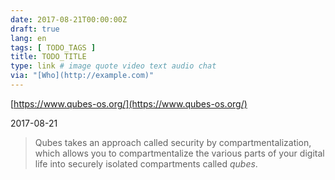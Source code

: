 ```yaml
---
date: 2017-08-21T00:00:00Z
draft: true
lang: en
tags: [ TODO_TAGS ]
title: TODO_TITLE
type: link # image quote video text audio chat
via: "[Who](http://example.com)"
---
```



[https://www.qubes-os.org/](https://www.qubes-os.org/)

2017-08-21

> Qubes takes an approach called security by compartmentalization, which allows you to compartmentalize the various parts of your digital life into securely isolated compartments called *qubes*.

